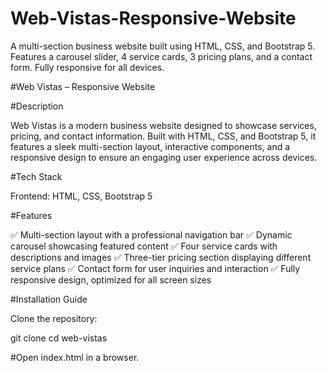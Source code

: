 # Web-Vistas-Responsive-Website
A multi-section business website built using HTML, CSS, and Bootstrap 5. Features a carousel slider, 4 service cards, 3 pricing plans, and a contact form. Fully responsive for all devices.

#Web Vistas – Responsive Website

#Description

Web Vistas is a modern business website designed to showcase services, pricing, and contact information. Built with HTML, CSS, and Bootstrap 5, it features a sleek multi-section layout, interactive components, and a responsive design to ensure an engaging user experience across devices.

#Tech Stack

Frontend: HTML, CSS, Bootstrap 5

#Features

✅ Multi-section layout with a professional navigation bar
✅ Dynamic carousel showcasing featured content
✅ Four service cards with descriptions and images
✅ Three-tier pricing section displaying different service plans
✅ Contact form for user inquiries and interaction
✅ Fully responsive design, optimized for all screen sizes

#Installation Guide

Clone the repository:

git clone <repo-link>
cd web-vistas

#Open index.html in a browser.
